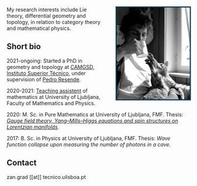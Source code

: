 <!-- <div style="float:right; margin-left: 40px; width: 200px; height: 230px; background: url(/images/hello-and-fuck-off.jpg) 72% 32% no-repeat;background-size: 320px; border:2px solid #666"></div> -->
<a href="/muca-lisa"><img style="float:right; margin-left:40px; border: 3px solid #0a3c58" src="/images/muca-lisa.jpg" width="200"></a>

My research interests include Lie theory, differential geometry and topology, in relation to category theory and mathematical physics.

## Short bio

2021-ongoing: Started a PhD in geometry and topology at [CAMGSD, Instituto Superior Técnico](https://camgsd.tecnico.ulisboa.pt/), under supervision of [Pedro Resende](https://www.math.tecnico.ulisboa.pt/~pmr/).

2020-2021: [Teaching assistent](https://www.fmf.uni-lj.si/sl/imenik/1310/grad-zan/) of mathematics at University of Ljubljana, Faculty of Mathematics and Physics.

2020: M. Sc. in Pure Mathematics at University of Ljubljana, FMF. Thesis: [*Gauge field theory, Yang–Mills–Higgs equations and spin structures on Lorentzian manifolds*](https://repozitorij.uni-lj.si/IzpisGradiva.php?id=119853&lang=eng).

2017: B. Sc. in Physics at University of Ljubljana, FMF. Thesis: *Wave function collapse upon measuring the number of photons in a cave*.

## Contact
zan.grad [[at]] tecnico.ulisboa.pt